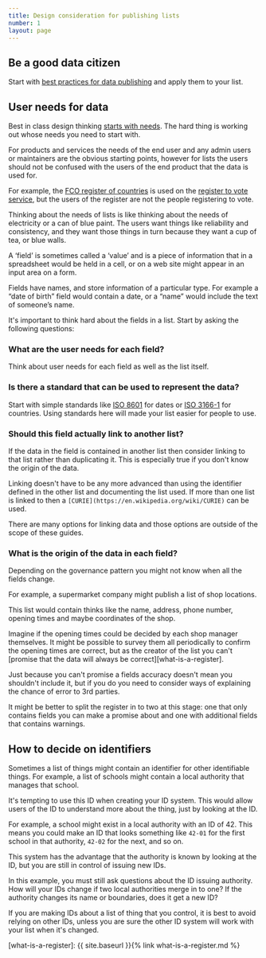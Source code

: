 ```yaml
---
title: Design consideration for publishing lists
number: 1
layout: page
---
```


## Be a good data citizen

Start with <a href="https://theodi.org/guides">best practices for data publishing</a> and apply them to your list.

## User needs for data

Best in class design thinking [starts with needs](https://web.archive.org/web/20140628221103/https://www.gov.uk/design-principles). The hard thing is working out whose needs you need to start with.

For products and services the needs of the end user and any admin users or maintainers are the obvious starting points, however for lists the users should not be confused with the users of the end product that the data is used for.

For example, the [FCO register of countries](https://country.register.gov.uk/) is used on the [register to vote service](https://www.gov.uk/register-to-vote), but the users of the register are not the people registering to vote.

Thinking about the needs of lists is like thinking about the needs of electricity or a can of blue paint. The users want things like reliability and consistency, and they want those things in turn because they want a cup of tea, or blue walls.


A ‘field’ is sometimes called a ‘value’ and is a piece of information that in a spreadsheet would be held in a cell, or on a web site might appear in an input area on a form.

Fields have names, and store information of a particular type. For example a “date of birth” field would contain a date, or a “name” would include the text of someone’s name.

It's important to think hard about the fields in a list. Start by asking the following questions:

### What are the user needs for each field?

Think about user needs for each field as well as the list itself.

### Is there a standard that can be used to represent the data?

Start with simple standards like [ISO 8601](https://en.wikipedia.org/wiki/ISO_8601) for dates or [ISO 3166-1](https://en.wikipedia.org/wiki/ISO_3166-1) for countries. Using standards here will made your list easier for people to use.

### Should this field actually link to another list?

If the data in the field is contained in another list then consider linking to that list rather than duplicating it. This is especially true if you don't know the origin of the data.

Linking doesn't have to be any more advanced than using the identifier defined in the other list and documenting the list used. If more than one list is linked to then a `[CURIE](https://en.wikipedia.org/wiki/CURIE)` can be used.

There are many options for linking data and those options are outside of the scope of these guides.

### What is the origin of the data in each field?

Depending on the governance pattern you might not know when all the fields change.

For example, a supermarket company might publish a list of shop locations.

This list would contain thinks like the name, address, phone number, opening times and maybe coordinates of the shop.

Imagine if the opening times could be decided by each shop manager themselves. It might be possible to survey them all periodically to confirm the opening times are correct, but as the creator of the list you can't [promise that the data will always be correct][what-is-a-register].

Just because you can't promise a fields accuracy doesn't mean you shouldn't include it, but if you do you need to consider ways of explaining the chance of error to 3rd parties.

It might be better to split the register in to two at this stage: one that only contains fields you can make a promise about and one with additional fields that contains warnings.

## How to decide on identifiers

Sometimes a list of things might contain an identifier for other identifiable things. For example, a list of schools might contain a local authority that manages that school.

It's tempting to use this ID when creating your ID system. This would allow users of the ID to understand more about the thing, just by looking at the ID.

For example, a school might exist in a local authority with an ID of 42. This means you could make an ID that looks something like `42-01` for the first school in that authority, `42-02` for the next, and so on.

This system has the advantage that the authority is known by looking at the ID, but you are still in control of issuing new IDs.

In this example, you must still ask questions about the ID issuing authority. How will your IDs change if two local authorities merge in to one? If the authority changes its name or boundaries, does it get a new ID?

If you are making IDs about a list of thing that you control, it is best to avoid relying on other IDs, unless you are sure the other ID system will work with your list when it's changed.


[what-is-a-register]: {{ site.baseurl }}{% link what-is-a-register.md %}
